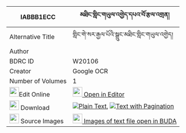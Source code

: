 |IABBB1ECC|མཐིང་གླིང་གཡུལ་འགྱེད་དཔའ་བོ་རྩལ་འགྲན། 
| --- | --- 
|Alternative Title |གླིང་གེ་སར་རྒྱལ་པོའི་སྒྲུང་མཐིང་གླིང་གཡུལ་འགྱེད།
|Author | 
|BDRC ID | W20106
|Creator | Google OCR
|Number of Volumes| 1
|<img width="25" src="https://img.icons8.com/color/25/000000/edit-property.png">Edit Online| [<img width="25" src="https://avatars.githubusercontent.com/u/45091458?s=200&v=4"> Open in Editor](http://editor.openpecha.org/IABBB1ECC)
|<img width="25" src="https://img.icons8.com/fluent/48/000000/download-2.png"/>  Download | [![](https://img.icons8.com/color/20/000000/txt.png)Plain Text](https://github.com/Openpecha/IABBB1ECC/releases/download/v1/ting_ling_yulgye_pawo_tsal_dre_plain_IABBB1ECC.zip), [![](https://img.icons8.com/color/20/000000/txt.png)Text with Pagination](https://github.com/Openpecha/IABBB1ECC/releases/download/v1/ting_ling_yulgye_pawo_tsal_dre_pages_IABBB1ECC.zip)
|<img width="25" src="https://img.icons8.com/plasticine/100/000000/pictures-folder.png"/>  Source Images | [<img width="25" src="https://library.bdrc.io/icons/BUDA-small.svg"> Images of text file open in BUDA](https://library.bdrc.io/show/bdr:W20106)